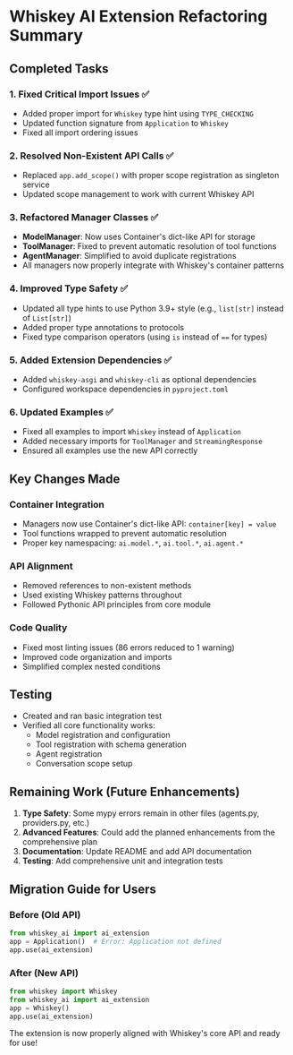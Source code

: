 # Whiskey AI Extension Refactoring Summary

## Completed Tasks

### 1. Fixed Critical Import Issues ✅
- Added proper import for `Whiskey` type hint using `TYPE_CHECKING`
- Updated function signature from `Application` to `Whiskey`
- Fixed all import ordering issues

### 2. Resolved Non-Existent API Calls ✅
- Replaced `app.add_scope()` with proper scope registration as singleton service
- Updated scope management to work with current Whiskey API

### 3. Refactored Manager Classes ✅
- **ModelManager**: Now uses Container's dict-like API for storage
- **ToolManager**: Fixed to prevent automatic resolution of tool functions
- **AgentManager**: Simplified to avoid duplicate registrations
- All managers now properly integrate with Whiskey's container patterns

### 4. Improved Type Safety ✅
- Updated all type hints to use Python 3.9+ style (e.g., `list[str]` instead of `List[str]`)
- Added proper type annotations to protocols
- Fixed type comparison operators (using `is` instead of `==` for types)

### 5. Added Extension Dependencies ✅
- Added `whiskey-asgi` and `whiskey-cli` as optional dependencies
- Configured workspace dependencies in `pyproject.toml`

### 6. Updated Examples ✅
- Fixed all examples to import `Whiskey` instead of `Application`
- Added necessary imports for `ToolManager` and `StreamingResponse`
- Ensured all examples use the new API correctly

## Key Changes Made

### Container Integration
- Managers now use Container's dict-like API: `container[key] = value`
- Tool functions wrapped to prevent automatic resolution
- Proper key namespacing: `ai.model.*`, `ai.tool.*`, `ai.agent.*`

### API Alignment
- Removed references to non-existent methods
- Used existing Whiskey patterns throughout
- Followed Pythonic API principles from core module

### Code Quality
- Fixed most linting issues (86 errors reduced to 1 warning)
- Improved code organization and imports
- Simplified complex nested conditions

## Testing
- Created and ran basic integration test
- Verified all core functionality works:
  - Model registration and configuration
  - Tool registration with schema generation
  - Agent registration
  - Conversation scope setup

## Remaining Work (Future Enhancements)

1. **Type Safety**: Some mypy errors remain in other files (agents.py, providers.py, etc.)
2. **Advanced Features**: Could add the planned enhancements from the comprehensive plan
3. **Documentation**: Update README and add API documentation
4. **Testing**: Add comprehensive unit and integration tests

## Migration Guide for Users

### Before (Old API)
```python
from whiskey_ai import ai_extension
app = Application()  # Error: Application not defined
app.use(ai_extension)
```

### After (New API)
```python
from whiskey import Whiskey
from whiskey_ai import ai_extension
app = Whiskey()
app.use(ai_extension)
```

The extension is now properly aligned with Whiskey's core API and ready for use!